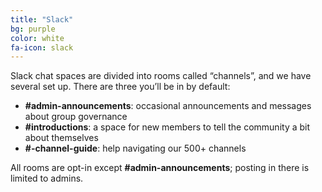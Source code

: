 ```yaml
---
title: "Slack"
bg: purple
color: white
fa-icon: slack
---
```


Slack chat spaces are divided into rooms called “channels”, and we have several set up. There are three you’ll be in by default:

- <strong>#admin-announcements</strong>: occasional announcements and messages about group governance
- <strong>#introductions</strong>: a space for new members to tell the community a bit about themselves 
- <strong>#-channel-guide</strong>: help navigating our 500+ channels

All rooms are opt-in except <strong>#admin-announcements</strong>; posting in there is limited to admins.
